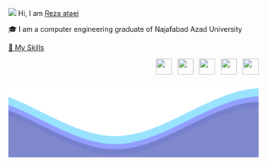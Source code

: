 <p>   <img src="/resources/hi.gif" width="20"> Hi, I am  <a href="https://github.com/reza-ataei">Reza ataei</a></p>

<p>   🎓 I am a computer engineering graduate of Najafabad Azad University <a href="https://iaun.iau.ir/"></p>

<p>   🎯 My Skills</p>

<p align="right">
  <a href= "https://www.antoniopelusi.com"><img src="/resources/website.png" style="width: 32px; height: 32px"/></a>
  &nbsp;
  <a href= "https://www.linkedin.com/in/antoniopelusi/"><img src="/resources/linkedin.png" style="width: 32px; height: 32px"/></a>
  &nbsp;
  <a href= "https://twitter.com/antopelusi"><img src="/resources/twitter.png" style="width: 32px; height: 32px"/></a>
  &nbsp;
  <a href= "https://t.me/antoniopelusi"><img src="/resources/telegram.png" style="width: 32px; height: 32px"/></a>
  &nbsp;
  <a href= "mailto:antoniopelusi2000@gmail.com"><img src="/resources/mail.png" style="width: 32px; height: 32px"/></a>
</p>

<img src="/resources/waves.svg" width="100%" height="150">

